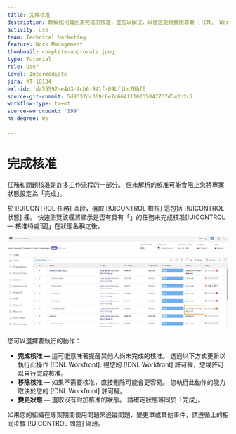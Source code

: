 ```yaml
---
title: 完成核准
description: 瞭解如何識別未完成的核准，並加以解決，以便您能夠關閉專案 [!DNL  Workfront].
activity: use
team: Technical Marketing
feature: Work Management
thumbnail: complete-approvals.jpeg
type: Tutorial
role: User
level: Intermediate
jira: KT-10134
exl-id: fda55592-e4d3-4cb6-941f-09bf1bc76bf6
source-git-commit: 5d8337dc369c6e7c664f110235847737d342b2c7
workflow-type: tm+mt
source-wordcount: '199'
ht-degree: 0%

---
```


# 完成核准

任務和問題核准是許多工作流程的一部分。 但未解析的核准可能會阻止您將專案狀態設定為「完成」。

於 [!UICONTROL 任務] 區段，選取 [!UICONTROL 檢視] 這包括 [!UICONTROL 狀態] 欄。 快速瀏覽該欄將顯示是否有具有「」的任務未完成核准[!UICONTROL  — 核准待處理]」在狀態名稱之後。

![顯示未完成核准的專案](assets/planner-fund-approval-pending.png)

您可以選擇要執行的動作：

* **完成核准 —** 這可能意味著提醒其他人尚未完成的核准。 透過以下方式更新以執行此操作 [!DNL Workfront]. 視您的 [!DNL Workfront] 許可權，您或許可以自行完成核准。
* **移除核准 —** 如果不需要核准，直接刪除可能會更容易。 您執行此動作的能力取決於您的 [!DNL Workfront] 許可權。
* **變更狀態 —** 選取沒有附加核准的狀態。 請確定狀態等同於「完成」。

如果您的組織在專案期間使用問題來追蹤問題、變更單或其他事件，請遵循上的相同步驟 [!UICONTROL 問題] 區段。
